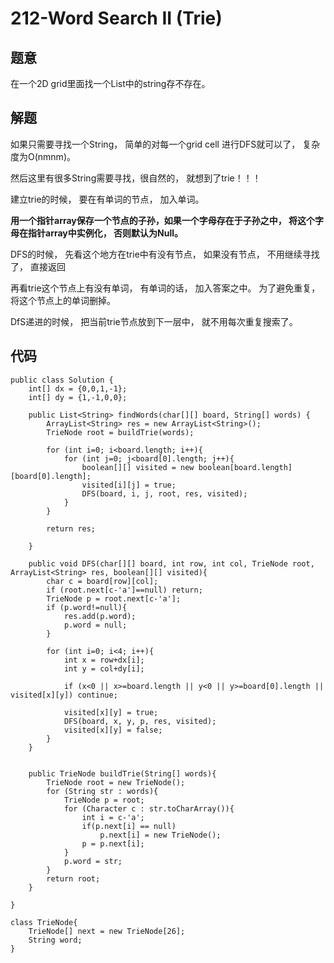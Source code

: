 # 212-Word Search II (Trie)

## 题意
在一个2D grid里面找一个List中的string存不存在。

## 解题
如果只需要寻找一个String， 简单的对每一个grid cell 进行DFS就可以了， 复杂度为O(nmnm)。

然后这里有很多String需要寻找，很自然的， 就想到了trie！！！

建立trie的时候， 要在有单词的节点， 加入单词。

**用一个指针array保存一个节点的子孙，如果一个字母存在于子孙之中， 将这个字母在指针array中实例化， 否则默认为Null。** 

DFS的时候， 先看这个地方在trie中有没有节点， 如果没有节点， 不用继续寻找了， 直接返回

再看trie这个节点上有没有单词， 有单词的话， 加入答案之中。 为了避免重复， 将这个节点上的单词删掉。

DfS递进的时候， 把当前trie节点放到下一层中， 就不用每次重复搜索了。

## 代码
```
public class Solution {
    int[] dx = {0,0,1,-1};
    int[] dy = {1,-1,0,0};
    
    public List<String> findWords(char[][] board, String[] words) {
        ArrayList<String> res = new ArrayList<String>();
        TrieNode root = buildTrie(words);
        
        for (int i=0; i<board.length; i++){
            for (int j=0; j<board[0].length; j++){
                boolean[][] visited = new boolean[board.length][board[0].length];
                visited[i][j] = true;
                DFS(board, i, j, root, res, visited);
            }
        }
        
        return res;
        
    }
    
    public void DFS(char[][] board, int row, int col, TrieNode root, ArrayList<String> res, boolean[][] visited){
        char c = board[row][col];
        if (root.next[c-'a']==null) return;
        TrieNode p = root.next[c-'a'];
        if (p.word!=null){
            res.add(p.word);
            p.word = null;
        }
        
        for (int i=0; i<4; i++){
            int x = row+dx[i];
            int y = col+dy[i];
            
            if (x<0 || x>=board.length || y<0 || y>=board[0].length || visited[x][y]) continue;
            
            visited[x][y] = true;
            DFS(board, x, y, p, res, visited);
            visited[x][y] = false;
        }
    }
    
    
    public TrieNode buildTrie(String[] words){
        TrieNode root = new TrieNode();
        for (String str : words){
            TrieNode p = root;
            for (Character c : str.toCharArray()){
                int i = c-'a';
                if(p.next[i] == null) 
                    p.next[i] = new TrieNode();
                p = p.next[i];
            }
            p.word = str;
        }
        return root;
    }
    
}

class TrieNode{
    TrieNode[] next = new TrieNode[26];
    String word;
}
```

